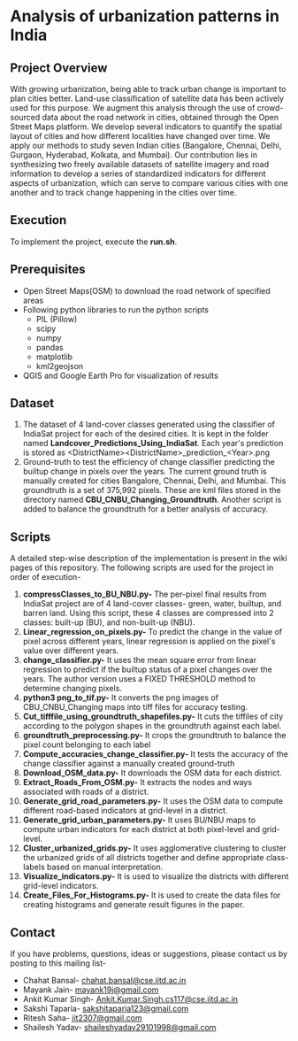 # Analysis of urbanization patterns in India

## Project Overview
With growing urbanization, being able to track urban change is important to plan cities better. Land-use classification of satellite data has been actively used for this purpose. We augment this analysis through the use of crowd-sourced data about the road network in cities, obtained through the Open Street Maps platform. We develop several indicators to quantify the spatial layout of cities and how different localities have changed over time. We apply our methods to study seven Indian cities (Bangalore, Chennai, Delhi, Gurgaon, Hyderabad, Kolkata, and Mumbai). Our contribution lies in synthesizing two freely available datasets of satellite imagery and road information to develop a series of standardized indicators for different aspects of urbanization, which can serve to compare various cities with one another and to track change happening in the cities over time.

## Execution
To implement the project, execute the **run.sh**.

## Prerequisites
* Open Street Maps(OSM) to download the road network of specified areas
* Following python libraries to run the python scripts
    * PIL (Pillow)
    * scipy
    * numpy
    * pandas
    * matplotlib
    * kml2geojson
* QGIS and Google Earth Pro for visualization of results

## Dataset
1) The dataset of 4 land-cover classes generated using the classifier of IndiaSat project for each of the desired cities. It is kept in the folder named **Landcover\_Predictions\_Using\_IndiaSat**. Each year's prediction is stored as &lt;DistrictName&gt;\<DistrictName&gt;\_prediction\_&lt;Year&gt;.png
2) Ground-truth to test the efficiency of change classifier predicting the builtup change in pixels over the years. The current ground truth is manually created for cities Bangalore, Chennai, Delhi, and Mumbai. This groundtruth is a set of 375,992 pixels. These are kml files stored in the directory named **CBU\_CNBU\_Changing\_Groundtruth**. Another script is added to balance the groundtruth for a better analysis of accuracy.

## Scripts
A detailed step-wise description of the implementation is present in the wiki pages of this repository. The following scripts are used for the project in order of execution-
1) **compressClasses_to_BU_NBU.py-**  The per-pixel final results from IndiaSat project are of 4 land-cover classes- green, water, builtup, and barren land. Using this script, these 4 classes are compressed into 2 classes: built-up (BU), and non-built-up (NBU).
2) **Linear_regression_on_pixels.py-** To predict the change in the value of pixel across different years, linear regression is applied on the pixel's value over different years.
3) **change_classifier.py-** It uses the mean square error from linear regression to predict if the builtup status of a pixel changes over the years. The author version uses a FIXED THRESHOLD method to determine changing pixels.
4) **python3 png_to_tif.py-** It converts the png images of CBU_CNBU_Changing maps into tiff files for accuracy testing.
5) **Cut_tifffile_using_groundtruth_shapefiles.py-** It cuts the tiffiles of city according to the polygon shapes in the groundtruth against each label.
6) **groundtruth_preprocessing.py-** It crops the groundtruth to balance the pixel count belonging to each label
7) **Compute_accuracies_change_classifier.py-** It tests the accuracy of the change classifier against a manually created ground-truth
5) **Download_OSM_data.py-** It downloads the OSM data for each district.
6) **Extract_Roads_From_OSM.py-** It extracts the nodes and ways associated with roads of a district.
7) **Generate_grid_road_parameters.py-** It uses the OSM data to compute different road-based indicators at grid-level in a district.
8) **Generate_grid_urban_parameters.py-** It uses BU/NBU maps to compute urban indicators for each district at both pixel-level and grid-level.
9) **Cluster_urbanized_grids.py-** It uses agglomerative clustering to cluster the urbanized grids of all districts together and define appropriate class-labels based on manual interpretation.
10) **Visualize_indicators.py-** It is used to visualize the districts with different grid-level indicators.
11) **Create_Files_For_Histograms.py-** It is used to create the data files for creating histograms and generate result figures in the paper.


## Contact
If you have problems, questions, ideas or suggestions, please contact us by posting to this mailing list-
* Chahat Bansal- chahat.bansal@cse.iitd.ac.in
* Mayank Jain- mayank19j@gmail.com
* Ankit Kumar Singh- Ankit.Kumar.Singh.cs117@cse.iitd.ac.in 
* Sakshi Taparia- sakshitaparia123@gmail.com
* Ritesh Saha- jit2307@gmail.com
* Shailesh Yadav- shaileshyadav29101998@gmail.com



